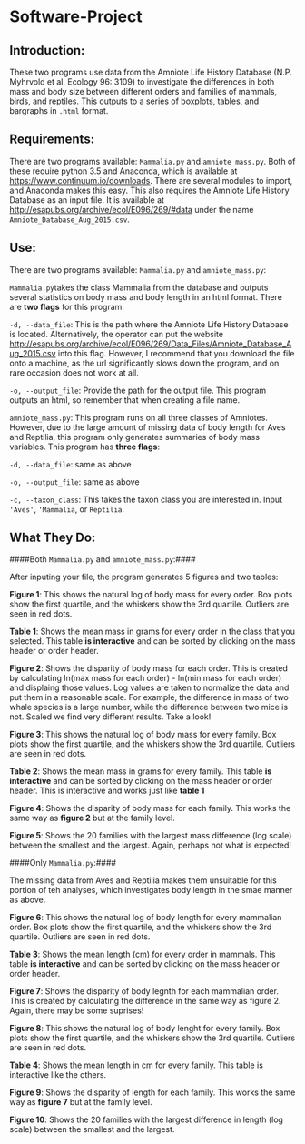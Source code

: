 # Software-Project

## Introduction:
These two programs use data from the Amniote Life History Database (N.P. Myhrvold et al. Ecology 96: 3109) to investigate the differences in both mass and body size between different orders and families of mammals, birds, and reptiles. This outputs to a series of boxplots, tables, and bargraphs in `.html` format. 

## Requirements:
There are two programs available: ```Mammalia.py``` and ```amniote_mass.py```. Both of these require python 3.5 and Anaconda, which is available at <https://www.continuum.io/downloads>. There are several modules to import, and Anaconda makes this easy. 
This also requires the Amniote Life History Database as an input file. It is available at <http://esapubs.org/archive/ecol/E096/269/#data> under the name `Amniote_Database_Aug_2015.csv`. 

## Use:
There are two programs available: ```Mammalia.py``` and ```amniote_mass.py```:

```Mammalia.py```takes the class Mammalia from the database and outputs several statistics on body mass and body length in an html format. There are **two flags** for this program:

```-d, --data_file```: This is the path where the Amniote Life History Database is located. Alternatively, the operator can put the website <http://esapubs.org/archive/ecol/E096/269/Data_Files/Amniote_Database_Aug_2015.csv> into this flag. However, I recommend that you download the file onto a machine, as the url significantly slows down the program, and on rare occasion does not work at all.

```-o, --output_file```: Provide the path for the output file. This program outputs an html, so remember that when creating a file name. 

```amniote_mass.py```: This program runs on all three classes of Amniotes. However, due to the large amount of missing data of body length for Aves and Reptilia, this program only generates summaries of body mass variables. This program has **three flags**:

```-d, --data_file```: same as above

```-o, --output_file```: same as above

```-c, --taxon_class```: This takes the taxon class you are interested in. Input ```'Aves'```, ```'Mammalia```, or ```Reptilia```. 

## What They Do:

####Both `Mammalia.py` and `amniote_mass.py`:####

After inputing your file, the program generates 5 figures and two tables:

**Figure 1**: This shows the natural log of body mass for every order. Box plots show the first quartile, and the whiskers show the 3rd quartile. Outliers are seen in red dots.

**Table 1**: Shows the mean mass in grams for every order in the class that you selected. This table **is interactive** and can be sorted by clicking on the mass header or order header. 

**Figure 2**: Shows the disparity of body mass for each order. This is created by calculating ln(max mass for each order) - ln(min mass for each order) and displaing those values. Log values are taken to normalize the data and put them in a reasonable scale. For example, the difference in mass of two whale species is a large number, while the difference between two mice is not. Scaled we find very different results. Take a look!

**Figure 3**: This shows the natural log of body mass for every family. Box plots show the first quartile, and the whiskers show the 3rd quartile. Outliers are seen in red dots.

**Table 2**: Shows the mean mass in grams for every family. This table **is interactive** and can be sorted by clicking on the mass header or order header. This is interactive and works just like **table 1**

**Figure 4**: Shows the disparity of body mass for each family. This works the same way as **figure 2** but at the family level.

**Figure 5**: Shows the 20 families with the largest mass difference (log scale) between the smallest and the largest. Again, perhaps not what is expected!

####Only `Mammalia.py`:####

The missing data from Aves and Reptilia makes them unsuitable for this portion of teh analyses, which investigates body length in the smae manner as above.

**Figure 6**: This shows the natural log of body length for every mammalian order. Box plots show the first quartile, and the whiskers show the 3rd quartile. Outliers are seen in red dots.

**Table 3**: Shows the mean length (cm) for every order in mammals. This table **is interactive** and can be sorted by clicking on the mass header or order header. 

**Figure 7**: Shows the disparity of body legnth for each mammalian order. This is created by calculating the difference in the same way as figure 2. Again, there may be some suprises!

**Figure 8**: This shows the natural log of body lenght for every family. Box plots show the first quartile, and the whiskers show the 3rd quartile. Outliers are seen in red dots.

**Table 4**: Shows the mean length in cm for every family. This table is interactive like the others.

**Figure 9**: Shows the disparity of length for each family. This works the same way as **figure 7** but at the family level.

**Figure 10**: Shows the 20 families with the largest difference in length (log scale) between the smallest and the largest.
